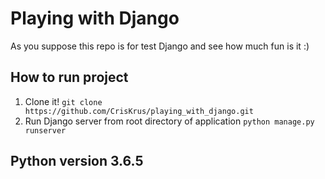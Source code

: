 # Playing with Django

  As you suppose this repo is for test Django and see how much fun is it :)
  
## How to run project

  1. Clone it! `git clone https://github.com/CrisKrus/playing_with_django.git`
  2. Run Django server from root directory of application `python manage.py runserver`
  
## Python version 3.6.5